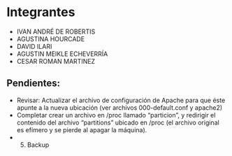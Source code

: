 # Integrantes
- IVAN ANDRÉ DE ROBERTIS
- AGUSTINA HOURCADE
- DAVID ILARI
- AGUSTIN MEIKLE ECHEVERRÍA
- CESAR ROMAN MARTINEZ

## Pendientes:
- Revisar: Actualizar el archivo de configuración de Apache para que éste apunte a la nueva ubicación (ver archivos 000-default.conf y apache2)
- Completar crear un archivo en /proc llamado “particion”, y redirigir el contenido del archivo “partitions” ubicado en /proc (el archivo original es efímero y se pierde al apagar la máquina).
- 5) Backup
